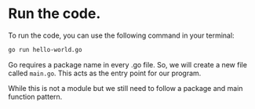 # Run the code. 

To run the code, you can use the following command in your terminal:

```bash
go run hello-world.go
```

Go requires a package name in every .go file. So, we will create a new file called `main.go`. This acts as the entry point for our program.

While this is not a module but we still need to follow a package and main function pattern. 
